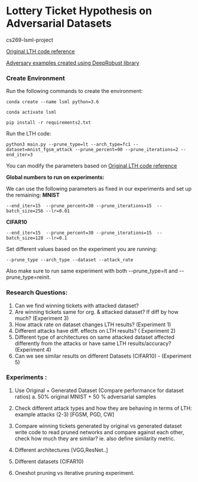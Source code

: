 # Lottery Ticket Hypothesis on Adversarial Datasets

cs269-lsml-project

[Original LTH code reference](https://github.com/rahulvigneswaran/Lottery-Ticket-Hypothesis-in-Pytorch)


[Adversary examples created using DeepRobust library](https://github.com/DSE-MSU/DeepRobust)

### Create Environment

Run the following commands to create the environment:
```
conda create --name lsml python=3.6

conda activate lsml

pip install -r requirements2.txt

```

Run the LTH code:

```
python3 main.py --prune_type=lt --arch_type=fc1 --dataset=mnist_fgsm_attack --prune_percent=90 --prune_iterations=2 --end_iter=3

```

You can modify the parameters based on  [Original LTH code reference](https://github.com/rahulvigneswaran/Lottery-Ticket-Hypothesis-in-Pytorch#readme)

__Global numbers to run on experiments:__

We can use the following parameters as fixed in our experiments and set up the remaining:
__MNIST__
```
--end_iter=15  --prune_percent=30 --prune_iterations=15  --batch_size=256 --lr=0.01
```
__CIFAR10__
```
--end_iter=15  --prune_percent=30 --prune_iterations=15  --batch_size=128 --lr=0.1
```

Set different values based on the experiment you are running:
```
--prune_type --arch_type --dataset --attack_rate
```
Also make sure to run same experiment with both --prune_type=lt and --prune_type=reinit.


### Research Questions:
1. Can we find winning tickets with attacked dataset?
2. Are winning tickets same for org. & attacked dataset? If diff by how much? (Experiment 3)
3. How attack rate on dataset changes LTH results? (Experiment 1)
4. Different attacks have diff. effects on LTH results? ( Experiment 2)
5. Different type of architectures on same attacked dataset affected differently from the attacks or have same LTH results/accuracy? (Experiment 4)
6. Can we see similar results on different Datasets (CIFAR10) - (Experiment 5)


### Experiments :

1. Use Original + Generated Dataset (Compare performance for dataset ratios)
 a. 50% original MNIST + 50 % adversarial samples

2. Check different attack types and how they are behaving in terms of LTH:
example attacks (2-3) [FGSM, PGD, CW]

3. Compare winning tickets generated by original vs generated dataset
write code to read pruned networks and compare against each other, check how much they are similar? ie. also define similarity metric.

4. Different architectures [VGG,ResNet..]

5. Different datasets (CIFAR10)
6. Oneshot pruning vs iterative pruning experiment.
